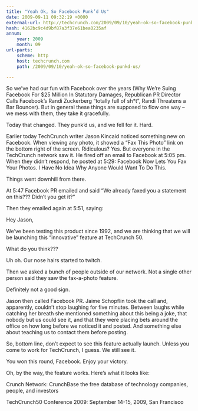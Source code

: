 ```yaml
---
title: "Yeah Ok, So Facebook Punk’d Us"
date: 2009-09-11 09:32:19 +0000
external-url: http://techcrunch.com/2009/09/10/yeah-ok-so-facebook-punkd-us/
hash: 4162bc9c4d9bf87a3f37e61bea0235af
annum:
    year: 2009
    month: 09
url-parts:
    scheme: http
    host: techcrunch.com
    path: /2009/09/10/yeah-ok-so-facebook-punkd-us/

---
```


So we’ve had our fun with Facebook over the years (Why We’re Suing Facebook For $25 Million In Statutory Damages, Republican PR Director Calls Facebook’s Randi Zuckerberg “totally full of sh*t”, Randi Threatens a Bar Bouncer). But in general these things are supposed to flow one way – we mess with them, they take it gracefully.

Today that changed. They punk’d us, and we fell for it. Hard.

Earlier today TechCrunch writer Jason Kincaid noticed something new on Facebook. When viewing any photo, it showed a “Fax This Photo” link on the bottom right of the screen. Ridiculous? Yes. But everyone in the TechCrunch network saw it. He fired off an email to Facebook at 5:05 pm. When they didn’t respond, he posted at 5:29: Facebook Now Lets You Fax Your Photos. I Have No Idea Why Anyone Would Want To Do This.

Things went downhill from there.

At 5:47 Facebook PR emailed and said “We already faxed you a statement on this???  Didn’t you get it?”

Then they emailed again at 5:51, saying:

Hey Jason, 

We’ve been testing this product since 1992, and we are thinking that we will be launching this “innovative” feature at TechCrunch 50.

What do you think??? 

Uh oh. Our nose hairs started to twitch. 

Then we asked a bunch of people outside of our network. Not a single other person said they saw the fax-a-photo feature.

Definitely not a good sign.

Jason then called Facebook PR. Jaime Schopflin took the call and, apparently, couldn’t stop laughing for five minutes. Between laughs while catching her breath she mentioned something about this being a joke, that nobody but us could see it, and that they were placing bets around the office on how long before we noticed it and posted. And something else about teaching us to contact them before posting.

So, bottom line, don’t expect to see this feature actually launch. Unless you come to work for TechCrunch, I guess. We still see it.

You won this round, Facebook. Enjoy your victory.

Oh, by the way, the feature works.  Here’s what it looks like:




Crunch Network:  CrunchBase the free database of technology companies, people, and investors

TechCrunch50 Conference 2009: September 14-15, 2009, San Francisco













    

